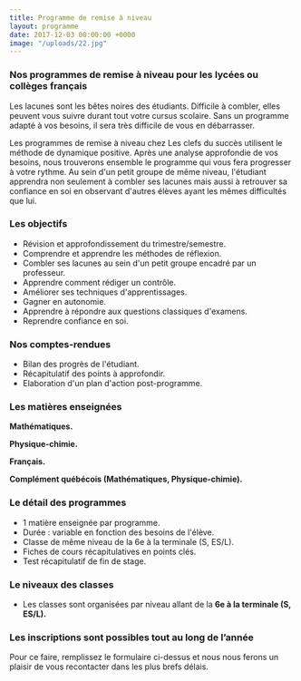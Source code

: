```yaml
---
title: Programme de remise à niveau
layout: programme
date: 2017-12-03 00:00:00 +0000
image: "/uploads/22.jpg"
---
```

### Nos programmes de remise à niveau pour les lycées ou collèges français

Les lacunes sont les bêtes noires des étudiants. Difficile à combler, elles peuvent vous suivre durant tout votre cursus scolaire. Sans un programme adapté à vos besoins, il sera très difficile de vous en débarrasser.

Les programmes de remise à niveau chez Les clefs du succès utilisent le méthode de dynamique positive. Après une analyse approfondie de vos besoins, nous trouverons ensemble le programme qui vous fera progresser à votre rythme. Au sein d'un petit groupe de même niveau, l'étudiant apprendra non seulement à combler ses lacunes mais aussi à retrouver sa confiance en soi en observant d'autres élèves ayant les mêmes difficultés que lui.

### Les objectifs

* Révision et approfondissement du trimestre/semestre.
* Comprendre et apprendre les méthodes de réflexion.
* Combler ses lacunes au sein d'un petit groupe encadré par un professeur.
* Apprendre comment rédiger un contrôle.
* Améliorer ses techniques d'apprentissages.
* Gagner en autonomie.
* Apprendre à répondre aux questions classiques d'examens.
* Reprendre  confiance en soi.

### Nos comptes-rendues

* Bilan des progrès de l'étudiant.
* Récapitulatif des points à approfondir.
* Elaboration d'un plan d'action post-programme.

### Les matières enseignées

**Mathématiques.**

**Physique-chimie.**

**Français.**

**Complément québécois (Mathématiques, Physique-chimie).**

### Le détail des programmes 

* 1 matière enseignée par programme.
* Durée : variable en fonction des besoins de l'élève.
* Classe de même niveau de la 6e à la terminale (S, ES/L).
* Fiches de cours récapitulatives en points clés.
* Test récapitulatif de fin de stage.

### Le niveaux des classes

* Les classes sont organisées par niveau allant de la **6e à la terminale (S, ES/L).**

### **Les inscriptions sont possibles tout au long de l’année**

Pour ce faire, remplissez le formulaire ci-dessus et nous nous ferons un plaisir de vous recontacter dans les plus brefs délais.